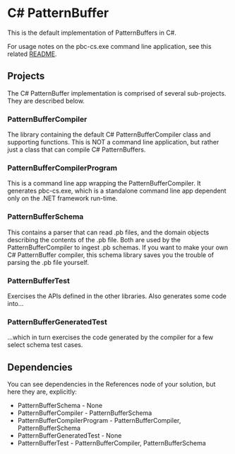 # C# PatternBuffer

This is the default implementation of PatternBuffers in C#. 

For usage notes on the pbc-cs.exe command line application, see this related [README](https://tbd/lol).

## Projects

The C# PatternBuffer implementation is comprised of several sub-projects. They are described below.

### PatternBufferCompiler 

The library containing the default C# PatternBufferCompiler class and supporting functions. This is NOT a command line application, but rather just a class that can compile C# PatternBuffers.

### PatternBufferCompilerProgram

This is a command line app wrapping the PatternBufferCompiler. It generates pbc-cs.exe, which is a standalone command line app dependent only on the .NET framework run-time.

### PatternBufferSchema

This contains a parser that can read .pb files, and the domain objects describing the contents of the .pb file. Both are used by the PatternBufferCompiler to ingest .pb schemas. If you want to make your own C# PatternBuffer compiler, this schema library saves you the trouble of parsing the .pb file yourself.

### PatternBufferTest
Exercises the APIs defined in the other libraries. Also generates some code into...

### PatternBufferGeneratedTest 
...which in turn exercises the code generated by the compiler for a few select schema test cases.

## Dependencies

You can see dependencies in the References node of your solution, but here they are, explicitly:

* PatternBufferSchema - None
* PatternBufferCompiler - PatternBufferSchema
* PatternBufferCompilerProgram - PatternBufferCompiler, PatternBufferSchema
* PatternBufferGeneratedTest - None
* PatternBufferTest - PatternBufferCompiler, PatternBufferSchema